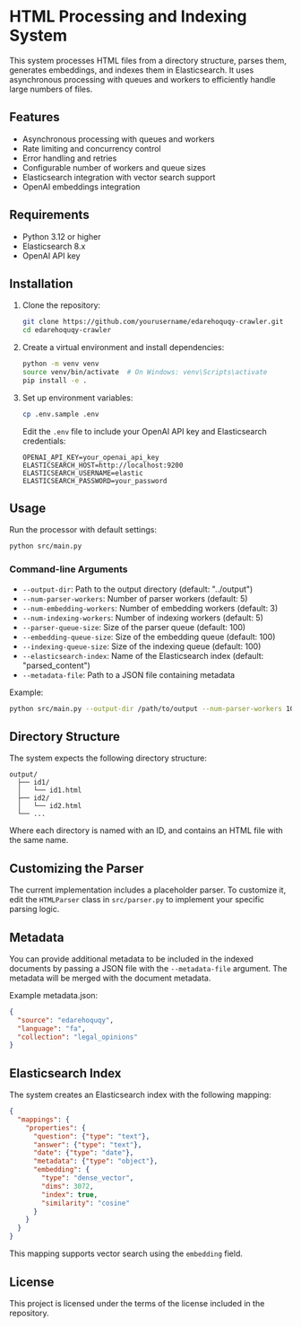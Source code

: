 # HTML Processing and Indexing System

This system processes HTML files from a directory structure, parses them, generates embeddings, and indexes them in Elasticsearch. It uses asynchronous processing with queues and workers to efficiently handle large numbers of files.

## Features

- Asynchronous processing with queues and workers
- Rate limiting and concurrency control
- Error handling and retries
- Configurable number of workers and queue sizes
- Elasticsearch integration with vector search support
- OpenAI embeddings integration

## Requirements

- Python 3.12 or higher
- Elasticsearch 8.x
- OpenAI API key

## Installation

1. Clone the repository:
   ```bash
   git clone https://github.com/yourusername/edarehoquqy-crawler.git
   cd edarehoquqy-crawler
   ```

2. Create a virtual environment and install dependencies:
   ```bash
   python -m venv venv
   source venv/bin/activate  # On Windows: venv\Scripts\activate
   pip install -e .
   ```

3. Set up environment variables:
   ```bash
   cp .env.sample .env
   ```
   
   Edit the `.env` file to include your OpenAI API key and Elasticsearch credentials:
   ```
   OPENAI_API_KEY=your_openai_api_key
   ELASTICSEARCH_HOST=http://localhost:9200
   ELASTICSEARCH_USERNAME=elastic
   ELASTICSEARCH_PASSWORD=your_password
   ```

## Usage

Run the processor with default settings:

```bash
python src/main.py
```

### Command-line Arguments

- `--output-dir`: Path to the output directory (default: "../output")
- `--num-parser-workers`: Number of parser workers (default: 5)
- `--num-embedding-workers`: Number of embedding workers (default: 3)
- `--num-indexing-workers`: Number of indexing workers (default: 5)
- `--parser-queue-size`: Size of the parser queue (default: 100)
- `--embedding-queue-size`: Size of the embedding queue (default: 100)
- `--indexing-queue-size`: Size of the indexing queue (default: 100)
- `--elasticsearch-index`: Name of the Elasticsearch index (default: "parsed_content")
- `--metadata-file`: Path to a JSON file containing metadata

Example:

```bash
python src/main.py --output-dir /path/to/output --num-parser-workers 10 --elasticsearch-index my_index --metadata-file metadata.json
```

## Directory Structure

The system expects the following directory structure:

```
output/
  ├── id1/
  │   └── id1.html
  ├── id2/
  │   └── id2.html
  └── ...
```

Where each directory is named with an ID, and contains an HTML file with the same name.

## Customizing the Parser

The current implementation includes a placeholder parser. To customize it, edit the `HTMLParser` class in `src/parser.py` to implement your specific parsing logic.

## Metadata

You can provide additional metadata to be included in the indexed documents by passing a JSON file with the `--metadata-file` argument. The metadata will be merged with the document metadata.

Example metadata.json:

```json
{
  "source": "edarehoquqy",
  "language": "fa",
  "collection": "legal_opinions"
}
```

## Elasticsearch Index

The system creates an Elasticsearch index with the following mapping:

```json
{
  "mappings": {
    "properties": {
      "question": {"type": "text"},
      "answer": {"type": "text"},
      "date": {"type": "date"},
      "metadata": {"type": "object"},
      "embedding": {
        "type": "dense_vector",
        "dims": 3072,
        "index": true,
        "similarity": "cosine"
      }
    }
  }
}
```

This mapping supports vector search using the `embedding` field.

## License

This project is licensed under the terms of the license included in the repository.
